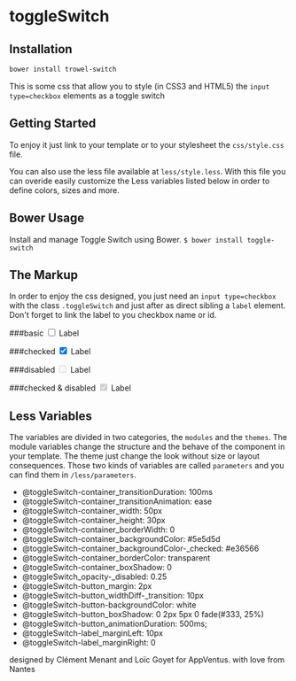 # toggleSwitch

## Installation

```sh
bower install trowel-switch
```

This is some css that allow you to style (in CSS3 and HTML5) the `input type=checkbox` elements as a toggle switch

## Getting Started
To enjoy it just link to your template or to your stylesheet the `css/style.css` file.

You can also use the less file available at `less/style.less`. With this file you can overide easily customize the Less variables listed below in order to define colors, sizes and more.

## Bower Usage
Install and manage Toggle Switch using Bower.
`$ bower install toggle-switch`

## The Markup
In order to enjoy the css designed, you just need an `input type=checkbox` with the class `.toggleSwitch` and just after as direct sibling a `label` element. Don't forget to link the label to you checkbox name or id.

###basic
     <input class="toggleSwitch" id="example-1" type="checkbox"> 
     <label for="example-1">Label</label> 

###checked
     <input class="toggleSwitch" id="example-2" type="checkbox" checked> 
     <label for="example-2">Label</label>

###disabled
     <input class="toggleSwitch" id="example-3" type="checkbox" disabled> 
     <label for="example-3">Label</label>

###checked & disabled
     <input class="toggleSwitch" id="example-4" type="checkbox" disabled checked> 
     <label for="example-4">Label</label>
     
## Less Variables
The variables are divided in two categories, the `modules` and the `themes`. The module variables change the structure and the behave of the component in your template. The theme just change the look without size or layout consequences. Those two kinds of variables are called `parameters` and you can find them in `/less/parameters`.

* @toggleSwitch-container_transitionDuration: 100ms
* @toggleSwitch-container_transitionAnimation: ease
* @toggleSwitch-container_width: 50px
* @toggleSwitch-container_height: 30px
* @toggleSwitch-container_borderWidth: 0
* @toggleSwitch-container_backgroundColor: #5e5d5d
* @toggleSwitch-container_backgroundColor-_checked: #e36566
* @toggleSwitch-container_borderColor: transparent
* @toggleSwitch-container_boxShadow: 0
* @toggleSwitch_opacity-_disabled: 0.25
* @toggleSwitch-button_margin: 2px
* @toggleSwitch-button_widthDiff-_transition: 10px
* @toggleSwitch-button-backgroundColor: white
* @toggleSwitch-button_boxShadow: 0 2px 5px 0 fade(#333, 25%)
* @toggleSwitch-button_animationDuration: 500ms;
* @toggleSwitch-label_marginLeft: 10px
* @toggleSwitch-label_marginRight: 0

designed by Clément Menant and Loïc Goyet for AppVentus. with love from Nantes
